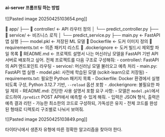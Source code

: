 

#### ai-server 프롬프팅 하는 방법

![[Pasted image 20250425103654.png]]

📁 app/ ├── 📁 controller/ ← API 라우터 정의 │ └── predict_controller.py ├── 📁 service/ ← 비즈니스 로직 │ └── predict_service.py ├── main.py ← FastAPI 앱 실행 ├── model.pkl ← 저장된 ML 모델 📄 Dockerfile ← 도커 이미지 정의 📄 requirements.txt ← 의존 패키지 리스트 📄 .dockerignore ← 도커 빌드시 제외할 파일 목록 📄 README.md ← 프로젝트 설명서 나는 머신러닝 모델을 FastAPI 기반 API 서버로 배포하고 싶어. 전체 프로젝트를 다음 구조로 구성해줘: - controller/: FastAPI의 API 엔드포인트 라우팅 - service/: 머신러닝 모델 불러오고 예측 처리 - main.py: FastAPI 앱 실행 - model.pkl: 사전에 학습된 모델 (scikit-learn으로 저장됨) - requirements.txt: 필요한 Python 패키지 목록 - Dockerfile: Docker 환경에서 실행되도록 구성, Python 3.12.7 기반, `--reload` 옵션 포함 - .dockerignore: 불필요한 파일 제외 - README.md: 간단한 사용 설명서 포함 요구 사항: - 모델은 `model.pkl`에서 로드하여 `/predict` POST API에서 예측할 수 있게 해줘. - 입력은 JSON 형식, 출력은 예측 결과 리턴 - 가능한 최소한의 코드로 구성하되, 가독성은 유지 - 전체 코드를 완성된 형태로 디렉토리 구조별로 나눠서 보여줘.


![[Pasted image 20250425103849.png]]

타이타닉에서 생존자 유형에 따른 정확한 알고리즘을 찾아야 한다. 